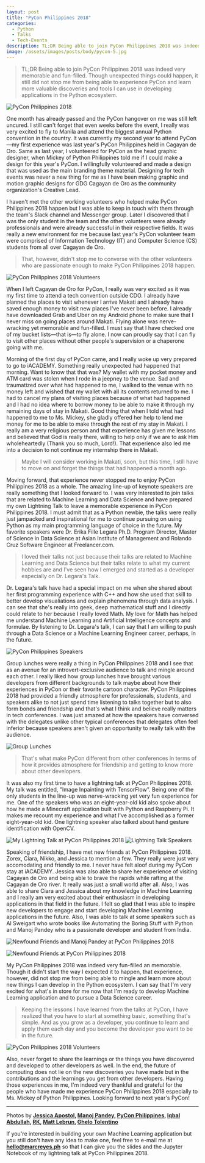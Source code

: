 ```yaml
---
layout: post
title: "PyCon Philippines 2018"
categories: 
  - Python
  - Talks
  - Tech-Events
description: TL;DR Being able to join PyCon Philippines 2018 was indeed very memorable and fun-filled. Though unexpected things could happen, it still did not stop me from being able to experience PyCon and learn more valuable discoveries and tools I can use in developing applications in the Python ecosystem.
image: /assets/images/posts/body/pycon-5.jpg
---
```


> TL;DR Being able to join PyCon Philippines 2018 was indeed very memorable and fun-filled. Though unexpected things could happen, it still did not stop me from being able to experience PyCon and learn more valuable discoveries and tools I can use in developing applications in the Python ecosystem.

![PyCon Philippines 2018](/assets/images/posts/body/pycon-1.jpg "PyCon Philippines 2018")

One month has already passed and the PyCon hangover on me was still left uncured. I still can't forget that even weeks before the event, I really was very excited to fly to Manila and attend the biggest annual Python convention in the country. It was currently my second year to attend PyCon&mdash;my first experience was last year's PyCon Philippines held in Cagayan de Oro. Same as last year, I volunteered for PyCon as the head graphic designer, when Mickey of Python Philippines told me if I could make a design for this year's PyCon. I willingfully volunteered and made a design that was used as the main branding theme material. Designing for tech events was never a new thing for me as I have been making graphic and motion graphic designs for GDG Cagayan de Oro as the community organization's Creative Lead.

I haven't met the other working volunteers who helped make PyCon Philippines 2018 happen but I was able to keep in touch with them through the team's Slack channel and Messenger group. Later I discovered that I was the only student in the team and the other volunteers were already professionals and were already successful in their respective fields. It was really a new environment for me because last year's PyCon volunteer team were comprised of Information Technology (IT) and Computer Science (CS) students from all over Cagayan de Oro. 

> That, however, didn't stop me to converse with the other volunteers who are passionate enough to make PyCon Philippines 2018 happen. 

![PyCon Philippines 2018 Volunteers](/assets/images/posts/body/pycon-2.jpg "PyCon Philippines 2018 Volunteers")

When I left Cagayan de Oro for PyCon, I really was very excited as it was my first time to attend a tech convention outside CDO. I already have planned the places to visit whenever I arrive Makati and I already have saved enough money to visit new places I've never been before. I already have downloaded Grab and Uber on my Android phone to make sure that I never miss on going places around Makati. Flying alone was nerve-wracking yet memorable and fun-filled. I must say that I have checked one of my bucket lists&mdash;that is&mdash;to fly alone. I now can proudly say that I can fly to visit other places without other people's supervision or a chaperone going with me.

Morning of the first day of PyCon came, and I really woke up very prepared to go to iACADEMY. Something really unexpected had happened that morning. Want to know that that was? My wallet with my pocket money and ATM card was stolen when I rode in a jeepney to the venue. Sad and traumatized over what had happened to me, I walked to the venue with no money left and wished that my wallet with all its contents returned to me. I had to cancel my plans of visiting places because of what had happened and I had no idea where to borrow money to be able to make it through my remaining days of stay in Makati. Good thing that when I told what had happened to me to Ms. Mickey, she gladly offered her help to lend me money for me to be able to make through the rest of my stay in Makati. I really am a very religious person and that experience has given me lessons and believed that God is really there, willing to help only if we are to ask Him wholeheartedly (Thank you so much, Lord!). That experience also led me into a decision to not continue my internship there in Makati. 

> Maybe I will consider working in Makati, soon, but this time, I still have to move on and forget the things that had happened a month ago. 

Moving forward, that experience never stopped me to enjoy PyCon Philippines 2018 as a whole. The amazing line-up of keynote speakers are really something that I looked forward to. I was very interested to join talks that are related to Machine Learning and Data Science and have prepared my own Lightning Talk to leave a memorable experience in PyCon Philippines 2018. I must admit that as a Python newbie, the talks were really just jampacked and inspirational for me to continue pursuing on using Python as my main programming language of choice in the future. My favorite speakers were Dr. Erika Fille Legara Ph.D. Program Director, Master of Science in Data Science at Asian Institute of Management and Rolando Cruz Software Engineer at Freelancer.com. 

> I loved their talks not just because their talks are related to Machine Learning and Data Science but their talks relate to what my current hobbies are and I've seen how I emerged and started as a developer especially on Dr. Legara's Talk. 

Dr. Legara's talk have had a special impact on me when she shared about her first programming experience with C++ and how she used that skill to better develop visualiations and explain phenomena through data analysis. I can see that she's really into geek, deep mathematical stuff and I directly could relate to her because I really loved Math. My love for Math has helped me understand Machine Learning and Artificial Intelligence concepts and formulae. By listening to Dr. Legara's talk, I can say that I am willing to push through a Data Science or a Machine Learning Engineer career, perhaps, in the future. 

![PyCon Philippines Speakers](/assets/images/posts/body/pycon-3.jpg "PyCon Philippines 2018 Speakers")

Group lunches were really a thing in PyCon Philippines 2018 and I see that as an avenue for an introvert-exclusive audience to talk and mingle around each other. I really liked how group lunches have brought various developers from different backgrounds to talk maybe about how their experiences in PyCon or their favorite cartoon character. PyCon Philippines 2018 had provided a friendly atmosphere for professionals, students, and speakers alike to not just spend time listening to talks together but to also form bonds and friendship and that's what I think and believe really matters in tech conferences. I was just amazed at how the speakers have conversed with the delegates unlike other typical conferences that delegates often feel inferior because speakers aren't given an opportunity to really talk with the audience. 

![Group Lunches](/assets/images/posts/body/pycon-4.jpg "Group Lunches")

> That's what make PyCon different from other conferences in terms of how it provides atmosphere for friendship and getting to know more about other developers. 

It was also my first time to have a lightning talk at PyCon Philippines 2018. My talk was entitled, "Image Inpainting with TensorFlow". Being one of the only students in the line-up was nerve-wracking yet very fun experience for me. One of the speakers who was an eight-year-old kid also spoke about how he made a Minecraft application built with Python and Raspberry Pi. It makes me recount my experience and what I've accomplished as a former eight-year-old kid. One lightning speaker also talked about hand gesture identification with OpenCV.

![My Lightning Talk at PyCon Philippines 2018](/assets/images/posts/body/pycon-5.jpg "My Lightning Talk at PyCon Philippines 2018")
![Lightning Talk Speakers](/assets/images/posts/body/pycon-6.jpg "Lightning Talk Speakers")

Speaking of friendship, I have met new friends at PyCon Philippines 2018. Zorex, Ciara, Nikko, and Jessica to mention a few. They really were just very accomodating and friendly to me. I never have felt aloof during my PyCon stay at iACADEMY. Jessica was also able to share her experience of visiting Cagayan de Oro and being able to brave the rapids while rafting at the Cagayan de Oro river. It really was just a small world after all. Also, I was able to share Ciara and Jessica about my knowledge in Machine Learning and I really am very excited about their enthusiasm in developing applications in that field in the future. I felt so glad that I was able to inspire new developers to engage and start developing Machine Learning applications in the future. Also, I was able to talk at some speakers such as Al Sweigart who wrote books like Automating the Boring Stuff with Python and Manoj Pandey who is a passionate developer and student from India.

![Newfound Friends and Manoj Pandey at PyCon Philippines 2018](/assets/images/posts/body/pycon-8.jpg "Newfound Friends and Manoj Pandey at PyCon Philippines 2018")

![Newfound Friends at PyCon Philippines 2018](/assets/images/posts/body/pycon-9.jpg "Newfound Friends at PyCon Philippines 2018")

My PyCon Philippines 2018 was indeed very fun-filled an memorable. Though it didn't start the way I expected it to happen, that experience, however, did not stop me from being able to mingle and learn more about new things I can develop in the Python ecosystem. I can say that I'm very excited for what's in store for me now that I'm ready to develop Machine Learning application and to pursue a Data Science career. 

> Keeping the lessons I have learned from the talks at PyCon, I have realized that you have to start at something basic, something that's simple. And as you grow as a developer, you continue to learn and apply them each day and you become the developer you want to be in the future. 

![PyCon Philippines 2018 Volunteers](/assets/images/posts/body/pycon-7.jpg "PyCon Philippines 2018 Volunteers")

Also, never forget to share the learnings or the things you have discovered and developed to other developers as well. In the end, the future of computing does not lie on the new discoveries you have made but in the contributions and the learnings you get from other developers. Having those experiences in me, I'm indeed very thankful and grateful for the people who have made me experience PyCon Philippines 2018 especially to Ms. Mickey of Python Philippines. Looking forward to next year's PyCon!

---

Photos by **[Jessica Apostol](https://twitter.com/oheyjec), [Manoj Pandey](https://twitter.com/onlyrealmvp), [PyCon Philippines](https://twitter.com/pyconph), [Iqbal Abdullah](https://twitter.com/iqbalabd), [RK](https://twitter.com/rukku), [Matt Lebrun](https://twitter.com/cr8ivecodesmith), [Ghelo Tolentino](https://twitter.com/herrGheloBear)**

If you're interested in building your own Machine Learning application but you still don't have any idea to make one, feel free to e-mail me at **[hello@marcreyes.ph](mailto:hello@marcreyes.ph)** so that I can give you the slides and the Jupyter Notebook of my lightning talk at PyCon Philippines 2018.